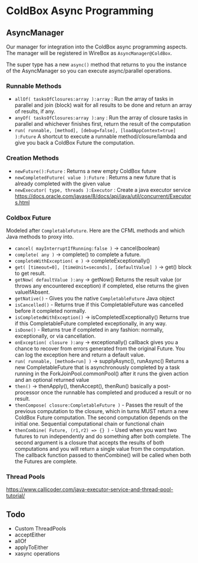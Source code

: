 # ColdBox Async Programming

## AsyncManager

Our manager for integration into the ColdBox async programming aspects. The manager will be registered in WireBox as `AsyncManager@ColdBox`.

The super type has a new `async()` method that returns to you the instance of the AsyncManager so you can execute async/parallel operations.

### Runnable Methods

- `allOf( tasksOfClosures:array ):array` : Run the array of tasks in parallel and join (block) wait for all results to be done and return an array of results, if any.
- `anyOf( tasksOfClosures:array ):any` : Run the array of closure tasks in parallel and whichever finishes first, return the result of the computation
- `run( runnable, [method], [debug=false], [loadAppContext=true] ):Future` A shortcut to execute a runnable method/closure/lambda and give you back a ColdBox Future the computation.

### Creation Methods

- `newFuture():Future` : Returns a new empty ColdBox future
- `newCompletedFuture( value ):Future` : Returns a new future that is already completed with the given value
- `newExecutor( type, threads ):Executor` : Create a java executor service
https://docs.oracle.com/javase/8/docs/api/java/util/concurrent/Executors.html

### Coldbox Future

Modeled after `CompletableFuture`. Here are the CFML methods and which Java methods to proxy into.

- `cancel( mayInterruptIfRunning:false )` -> cancel(boolean)
- `complete( any )` -> complete() to complete a future.
- `completeWithException( e )` -> completeExceptionally()
- `get( [timeout=0], [timeUnit=seconds], [defaultValue] )` -> get() block to get result.
- `getNow( defaultValue ):any` -> getNow() Returns the result value (or throws any encountered exception) if completed, else returns the given valueIfAbsent.
- `getNative()` - Gives you the native `CompletableFuture` Java object
- `isCancelled()` - Returns true if this CompletableFuture was cancelled before it completed normally.
- `isCompletedWithException()` -> isCompletedExceptionally() Returns true if this CompletableFuture completed exceptionally, in any way.
- `isDone()` - Returns true if completed in any fashion: normally, exceptionally, or via cancellation.
- `onException( closure ):any` -> exceptionally() callback gives you a chance to recover from errors generated from the original Future. You can log the exception here and return a default value.
- `run( runnable, [method=run] )` -> supplyAsync(), runAsync() Returns a new CompletableFuture that is asynchronously completed by a task running in the ForkJoinPool.commonPool() after it runs the given action and an optional returned value
- `then()` -> thenApply(), thenAccept(), thenRun() basically a post-processor once the runnable has completed and produced a result or no result.
- `thenCompose( closure:CompletableFuture )` - Passes the result of the previous computation to the closure, which in turns MUST return a new ColdBox Future computation. The second computation depends on the initial one. Sequential computational chain or functional chain
- `thenCombine( Future, (r1,r2) => {} )` - Used when you want two futures to run independently and do something after both complete. The second argument is a closure that accepts the results of both computations and you will return a single value from the computation. The callback function passed to thenCombine() will be called when both the Futures are complete.


### Thread Pools

https://www.callicoder.com/java-executor-service-and-thread-pool-tutorial/



## Todo

- Custom ThreadPools
- acceptEither
- allOf
- applyToEither
- xasync operations